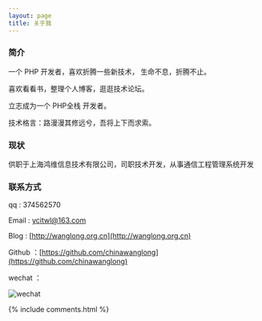 ```yaml
---
layout: page
title: 关于我 
---
```


<h3> 简介  </h3>

一个 PHP 开发者，喜欢折腾一些新技术， 生命不息，折腾不止。
<p>
喜欢看看书，整理个人博客，逛逛技术论坛。
<p>
立志成为一个 PHP全栈 开发者。
 
技术格言：路漫漫其修远兮，吾将上下而求索。

<p>

<h3> 现状 </h3>

<p>  
供职于上海鸿维信息技术有限公司，司职技术开发，从事通信工程管理系统开发
<p>

<h3> 联系方式 </h3>

<p>
qq : 374562570

Email : ycitwl@163.com

Blog : [http://wanglong.org.cn](http://wanglong.org.cn)

Github ：[https://github.com/chinawanglong](https://github.com/chinawanglong)

wechat ：
 
 ![wechat](http://wanglong.org.cn/images/wx_add.jpeg "扫码添加好友")
 
<p>

{% include comments.html %}


